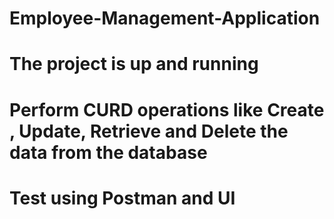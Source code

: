 # Employee-Management-Application
# The project is up and running
# Perform CURD operations like Create , Update, Retrieve and Delete the data from the database
# Test using Postman and UI
